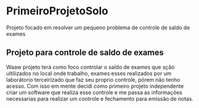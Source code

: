 # PrimeiroProjetoSolo
Projeto focado em resolver um pequeno problema de controle de saldo de exames


## Projeto para controle de saldo de exames

Waaw projeto terá como foco controlar o saldo de exames que sção ultilizados no local onde trabalho, exames esses realizados por um laborátorio terceirizado que faz seu proprio controle, pórem não tenho acesso.
Com isso em mente decidi como primeiro projeto independente criar um software que realiza esse controle e me passa as informações necessarias para realizar um controle e fechamento para emissão de notas.
